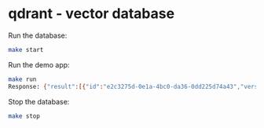 # qdrant - vector database

Run the database:

```sh
make start
```

Run the demo app:
```sh
make run
Response: {"result":[{"id":"e2c3275d-0e1a-4bc0-da36-0dd225d74a43","version":0,"score":0.99999994,"payload":{"text":"ala ma kota"}},{"id":"a3dcca66-f849-d7ad-b12e-4f41f0837d8d","version":1,"score":0.99861777,"payload":{"text":"ala ma psa"}}],"status":"ok","time":0.001115164}
```

Stop the database:
```sh
make stop
```